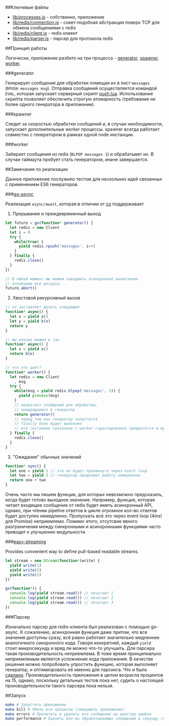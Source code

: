 ##Ключевые файлы

  * [lib/processes.js](lib/processes.js) - собственно, приложение
  * [lib/redis/connection.js](lib/redis/connection.js) - сокет-подобная абстракция поверх TCP
  для обмена сообщениями с redis
  * [lib/redis/client.js](lib/redis/client.js) - redis клиент
  * [lib/redis/parser.js](lib/redis/parser.js) - парсер для протокола redis

##Принцип работы

Логически, приложение разбито на три процесса - [generator](lib/processes.js#L37),
[spawner](lib/processes.js#L76), [worker](lib/processes.js#L11).

###generator

Генерирует сообщения для обработки помещая их в лист `messages` (`RPUSH messages msg`).
Отправка сообщений осуществляется командой `EVAL`, которая запускает серверный скрипт
[push.lua](lib/push.lua). Использование скрипта позволяет обеспечить
строгую атомарность (требование не более одного генератора в приложении).

###spawner

Следит за скоростью обработки сообщений и, в случаи необходимости, запускает
дополнительные worker процессы. spawner всегда работает совместно с генератором
в рамках одной node инстанции.

###worker

Забирает сообщения из redis (`BLPOP messages 1`) и обрабатывет их. В случаи таймаута
пробует стать генератором, иначе завершается.

##Замечания по реализации

Данное приложение послужило тестом для нескольких идей
связанных с применением ES6 генераторов.

###[go-async](https://github.com/eldargab/go-async)

Реализация `async/await`, которая в отличии от [co](https://github.com/tj/co)
поддерживает

1) Прерывание и преждевременный выход

```javascript
let future = go(function* generator() {
  let redis = new Client
  let i = 0
  try {
    while(true) {
      yield redis.rpush('messages', i++)
    }
  } finally {
    redis.close()
  }
})

// В любой момент мы можем завершить асинхронное вычисление
// освободив все ресурсы.
future.abort()
```

2) Хвостовой рекурсивный вызов

```javascript
// co заставляет делать следующее
function* async() {
  let x = yield a()
  let y = yield b(x)
  return y
}

// мы вполне можем и так
function* async() {
  let x = yield a()
  return b(x)
}

// что это даёт?
function* worker() {
  let redis = new Client
    , msg
  try {
    while(msg = yield redis.blpop('messages', 1)) {
      yield process(msg)
    }
    // нехватает сообщений для обработки,
    // превращаемся в генератор
    return generator()
    // перед тем как генератор запустится
    // finally блок будет выполнен
    // всё состояние связанное с worker гарантированно превратится в мусор
  } finally {
    redis.close()
  }
}
```

3) "Ожидание" обычных значений

```javascript
function* sync() {
  let one = yield 1 // это не будет пропихнуто через event loop
  let two = yield 2 // генератор продолжит работу немедленно
  return one + two
}
```

Очень часто мы пишем функции, для которых невозможно предсказать, когда будет готово
выходное значение. Например, функция, которая читает входящее сообщение от redis
будет иметь асинхронный API, однако, при чтении pipeline ответов в цикле огромное кол-во
ответов будет доступно немедленно. Пропускать всё это через event loop (4ms! для Promise)
неприемлемо. Помимо этого, отсутсвие явного разграничения между
синхронными и асинхронными функциями часто приводит к улучшению модульности.

###[easy-streaming](https://github.com/eldargab/easy-streaming)

Provides convenient way to define pull-based readable streams.

```javascript
let stream = new Stream(function*(write) {
  yield write(1)
  yield write(2)
  yield write(3)
})

go(function*() {
  console.log(yield stream.read()) // печатает 1
  console.log(yield stream.read()) // печатает 2
  console.log(yield stream.read()) // печатает 3
})
```

###Парсер

Изначально парсер для redis-клиента был реализован с помощью go-async.
К сожалению, асинхронная функция даже притом, что все
значения доступны сразу, всё равно работает значительно медленнее аналогичного синхронного кода.
Говоря конкретней, каждый `yield` стоит микросекунду и вряд ли можно что-то улучшить.
Для парсера такая производительность неприемлема. В тоже время принципиально
неприемлемым является усложнение кода приложения. В качестве решения можно попробовать упростить
функцию, которая выполняет генератор, и оптимизровать её именно для парсинга.
Что и было [сделано](lib/redis/connection.js#L105).
Производительность приложения в целом возрасла процентов на 15, однако, поскольку детальных
тестов пока нет, судить о настоящей производительности такого парсера пока нельзя.

##Запуск

```bash
make # Запустить приложение
make kill # Убить все процессы (завершить приложение)
make errors # Прочитать и удалить все сообщения из реестра ошибок
make performance # Оценить кол-во обрабатываемых сообщений в секунду (по скорости накопления ошибок)
```
